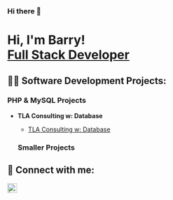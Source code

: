 ### Hi there 👋

<h1>Hi, I'm Barry! <br/><a href="https://www.linkedin.com/in/-barrymoorer/">Full Stack Developer</a>

<h2>👨‍💻 Software Development Projects:</h2>
 

<h3>PHP & MySQL Projects</h3>
  
- <b>TLA Consulting w: Database</b>
  - [TLA Consulting w: Database](https://github.com/BarryMoorer/BarryMoorer/tree/main/TLA%20Consulting%20w:%20Database)
  
   <h3>Smaller Projects</h3>  
 

<h2> 🤳 Connect with me:</h2>

[<img align="left" alt=" | LinkedIn" width="22px" src="https://cdn.jsdelivr.net/npm/simple-icons@v3/icons/linkedin.svg" />][linkedin]



[linkedin]: https://www.linkedin.com/in/-barrymoorer/


<!--
**BarryMoorer/BarryMoorer** is a ✨ _special_ ✨ repository because its `README.md` (this file) appears on your GitHub profile.


